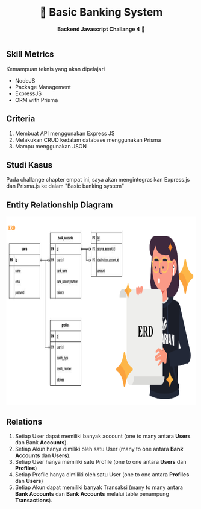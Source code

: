 <div align="center">
  <h1>📕 Basic Banking System</h1>
  <strong>Backend Javascript Challange 4</strong> 🥳
</div>
<br>

## Skill Metrics

Kemampuan teknis yang akan dipelajari

- NodeJS
- Package Management
- ExpressJS
- ORM with Prisma

## Criteria

1. Membuat API menggunakan Express JS
2. Melakukan CRUD kedalam database menggunakan Prisma
3. Mampu menggunakan JSON

## Studi Kasus

Pada challange chapter empat ini, saya akan mengintegrasikan Express.js dan Prisma.js ke dalam "Basic banking system"

## Entity Relationship Diagram

<img src="images/erd_challange04.png"  height="500">

## Relations

1. Setiap User dapat memiliki banyak account (one to many antara **Users** dan Bank **Accounts**).
2. Setiap Akun hanya dimiliki oleh satu User (many to one antara **Bank Accounts** dan **Users**).
3. Setiap User hanya memiliki satu Profile (one to one antara **Users** dan **Profiles**)
4. Setiap Profile hanya dimiliki oleh satu User (one to one antara **Profiles** dan **Users**)
5. Setiap Akun dapat memiliki banyak Transaksi (many to many antara **Bank Accounts** dan **Bank Accounts** melalui table penampung **Transactions**).
